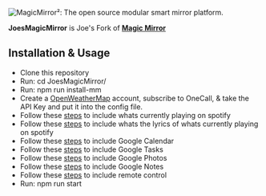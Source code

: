 ![MagicMirror²: The open source modular smart mirror platform. ](.github/header.png)

**JoesMagicMirror** is Joe's Fork of **[Magic Mirror](https://magicmirror.builders/)**

## Installation & Usage

- Clone this repository
- Run: cd JoesMagicMirror/
- Run: npm run install-mm
- Create a [OpenWeatherMap](https://openweathermap.org/) account, subscribe to OneCall, & take the API Key and put it into the config file.
- Follow these [steps](https://github.com/Fabrizz/MMM-OnSpotify) to include whats currently playing on spotify
- Follow these [steps](https://github.com/Fabrizz/MMM-LiveLyrics) to include whats the lyrics of whats currently playing on spotify
- Follow these [steps](https://github.com/randomBrainstormer/MMM-GoogleCalendar?tab=readme-ov-file) to include Google Calendar
- Follow these [steps](https://github.com/jayked/MMM-GoogleTasks) to include Google Tasks
- Follow these [steps](https://github.com/hermanho/MMM-GooglePhotos) to include Google Photos
- Follow these [steps](https://github.com/No3x/MMM-GoogleDocs-Notes) to include Google Notes
- Follow these [steps](https://github.com/Jopyth/MMM-Remote-Control) to include remote control
- Run: npm run start

